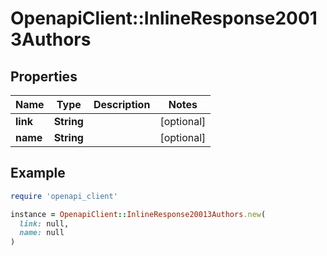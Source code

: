 # OpenapiClient::InlineResponse20013Authors

## Properties

| Name | Type | Description | Notes |
| ---- | ---- | ----------- | ----- |
| **link** | **String** |  | [optional] |
| **name** | **String** |  | [optional] |

## Example

```ruby
require 'openapi_client'

instance = OpenapiClient::InlineResponse20013Authors.new(
  link: null,
  name: null
)
```

